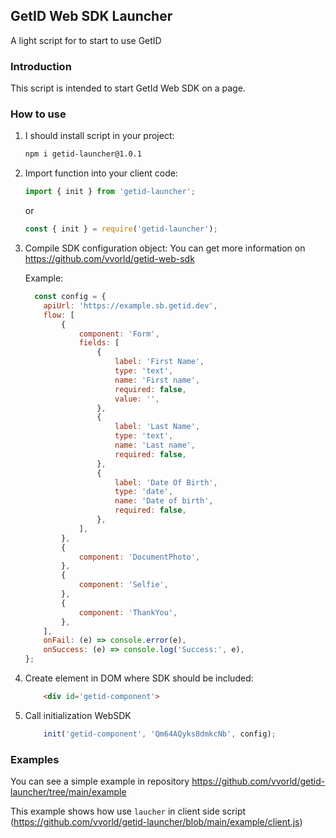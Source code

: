 ## GetID Web SDK Launcher
A light script for to start to use GetID 


### Introduction
This script is intended to start GetId Web SDK on a page.


### How to use

1. I should install script in your project:
    
    ```bash
    npm i getid-launcher@1.0.1
    ```

1. Import function into your client code:

    ```js 
    import { init } from 'getid-launcher';
    ```

    or

    ```js
    const { init } = require('getid-launcher');
    ```

1. Compile SDK configuration object:
    You can get more information on https://github.com/vvorld/getid-web-sdk

    Example: 
    ``` js 
      const config = {
        apiUrl: 'https://example.sb.getid.dev',
        flow: [
            {
                component: 'Form',
                fields: [
                    {
                        label: 'First Name',
                        type: 'text',
                        name: 'First name',
                        required: false,
                        value: '',
                    },
                    {
                        label: 'Last Name',
                        type: 'text',
                        name: 'Last name',
                        required: false,
                    },
                    {
                        label: 'Date Of Birth',
                        type: 'date',
                        name: 'Date of birth',
                        required: false,
                    },
                ],
            },
            {
                component: 'DocumentPhoto',
            },
            {
                component: 'Selfie',
            },
            {
                component: 'ThankYou',
            },
        ],
        onFail: (e) => console.error(e),
        onSuccess: (e) => console.log('Success:', e),
    };
    ```
1. Create element in DOM where SDK should be included:
    ```html
        <div id='getid-component'>

1. Call initialization WebSDK

    ``` js
        init('getid-component', 'Qm64AQyks8dmkcNb', config);
    ```


### Examples
You can see a simple example in repository
https://github.com/vvorld/getid-launcher/tree/main/example

This example shows how use `laucher` in client side script (https://github.com/vvorld/getid-launcher/blob/main/example/client.js)


